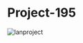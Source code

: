 # Project-195

![lanproject](https://github.com/ShauryaAttal/Project-195/assets/87157875/f8afb258-8ae0-45d1-99f1-f444f0503411)


